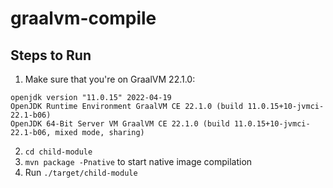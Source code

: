# graalvm-compile

## Steps to Run
1) Make sure that you're on GraalVM 22.1.0:
```aidl
openjdk version "11.0.15" 2022-04-19
OpenJDK Runtime Environment GraalVM CE 22.1.0 (build 11.0.15+10-jvmci-22.1-b06)
OpenJDK 64-Bit Server VM GraalVM CE 22.1.0 (build 11.0.15+10-jvmci-22.1-b06, mixed mode, sharing)
```
2) `cd child-module`
3) `mvn package -Pnative` to start native image compilation
4) Run `./target/child-module`